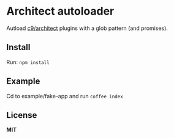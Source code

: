 # Architect autoloader

Autload [c9/architect](http://github.com/c9/architect) plugins with a glob pattern (and promises).

## Install

Run: ```npm install```

## Example

Cd to example/fake-app and run ```coffee index```

## License

**MIT**